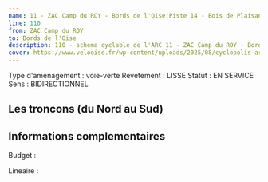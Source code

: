 ```yaml
---
name: 11 - ZAC Camp du ROY - Bords de l'Oise:Piste 14 - Bois de Plaisance 
line: 110
from: ZAC Camp du ROY
to: Bords de l'Oise 
description: 110 - schema cyclable de l'ARC 11 - ZAC Camp du ROY - Bords de l'Oise:Piste 14 - Bois de Plaisance 
cover: https://www.velooise.fr/wp-content/uploads/2025/08/cyclopolis-arc-110.jpg
---
```

Type d'amenagement : voie-verte
Revetement : LISSE
Statut : EN SERVICE
Sens : BIDIRECTIONNEL
## Les troncons (du Nord au Sud)

## Informations complementaires

Budget  : 

Lineaire :

